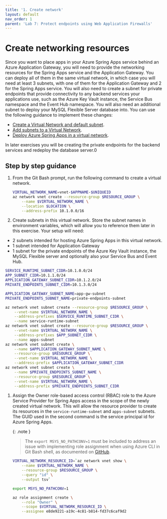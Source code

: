 ```yaml
---
title: '1. Create network'
layout: default
nav_order: 1
parent: 'Lab 7: Protect endpoints using Web Application Firewalls'
---
```


# Create networking resources

Since you want to place apps in your Azure Spring Apps service behind an Azure Application Gateway, you will need to provide the networking resources for the Spring Apps service and the Application Gateway. You can deploy all of them in the same virtual network, in which case you will need at least 3 subnets, with one of them for the Application Gateway and 2 for the Spring Apps service. You will also need to create a subnet for private endpoints that provide connectivity to any backend services your applications use, such as the Azure Key Vault instance, the Service Bus namespace and the Event Hub namespace. You will also need an additional subnet to deploy your MySQL Flexible Server database into. You can use the following guidance to implement these changes:

- [Create a Virtual Network and default subnet](https://docs.microsoft.com/cli/azure/network/vnet?view=azure-cli-latest#az-network-vnet-create).
- [Add subnets to a Virtual Network](https://docs.microsoft.com/cli/azure/network/vnet/subnet?view=azure-cli-latest).
- [Deploy Azure Spring Apps in a virtual network](https://learn.microsoft.com/azure/spring-apps/how-to-deploy-in-azure-virtual-network?tabs=azure-CLI).

In later exercises you will be creating the private endpoints for the backend services and redeploy the database server.0

## Step by step guidance

1. From the Git Bash prompt, run the following command to create a virtual network.

   ```bash
   VIRTUAL_NETWORK_NAME=vnet-$APPNAME-$UNIQUEID
   az network vnet create --resource-group $RESOURCE_GROUP \
       --name $VIRTUAL_NETWORK_NAME \
       --location $LOCATION \
       --address-prefix 10.1.0.0/16
   ```

1. Create subnets in this virtual network. Store the subnet names in environment variables, which will allow you to reference them later in this exercise. Your setup will need:  
  - 2 subnets intended for hosting Azure Spring Apps in this virtual network. 
  - 1 subnet intended for Application Gateway 
  - 1 subnet for the private endpoints of the Azure Key Vault instance, the MySQL Flexible server and optionally also your Service Bus and Event Hub.

   ```bash
   SERVICE_RUNTIME_SUBNET_CIDR=10.1.0.0/24
   APP_SUBNET_CIDR=10.1.1.0/24
   APPLICATION_GATEWAY_SUBNET_CIDR=10.1.2.0/24
   PRIVATE_ENDPOINTS_SUBNET_CIDR=10.1.3.0/24

   APPLICATION_GATEWAY_SUBNET_NAME=app-gw-subnet
   PRIVATE_ENDPOINTS_SUBNET_NAME=private-endpoints-subnet
   
   az network vnet subnet create --resource-group $RESOURCE_GROUP \
       --vnet-name $VIRTUAL_NETWORK_NAME \
       --address-prefixes $SERVICE_RUNTIME_SUBNET_CIDR \
       --name service-runtime-subnet 
   az network vnet subnet create --resource-group $RESOURCE_GROUP \
       --vnet-name $VIRTUAL_NETWORK_NAME \
       --address-prefixes $APP_SUBNET_CIDR \
       --name apps-subnet
   az network vnet subnet create \
       --name $APPLICATION_GATEWAY_SUBNET_NAME \
       --resource-group $RESOURCE_GROUP \
       --vnet-name $VIRTUAL_NETWORK_NAME \
       --address-prefix $APPLICATION_GATEWAY_SUBNET_CIDR
   az network vnet subnet create \
       --name $PRIVATE_ENDPOINTS_SUBNET_NAME \
       --resource-group $RESOURCE_GROUP \
       --vnet-name $VIRTUAL_NETWORK_NAME \
       --address-prefix $PRIVATE_ENDPOINTS_SUBNET_CIDR
   ```

1. Assign the Owner role-based access control (RBAC) role to the Azure Service Provider for Spring Apps access in the scope of the newly created virtual network. This will allow the resource provider to create its resources in the `service-runtime-subnet` and `apps-subnet` subnets. The GUID used in the second command is the service principal id for Azure Spring Apps.

   {: .note }
   > The `export MSYS_NO_PATHCONV=1` must be included to address an issue with implementing role assignment when using Azure CLI in Git Bash shell, as documented on [GitHub](https://github.com/Azure/azure-cli/issues/16317).

   ```bash
   VIRTUAL_NETWORK_RESOURCE_ID=`az network vnet show \
       --name $VIRTUAL_NETWORK_NAME \
       --resource-group $RESOURCE_GROUP \
       --query "id" \
       --output tsv`

   export MSYS_NO_PATHCONV=1

   az role assignment create \
       --role "Owner" \
       --scope $VIRTUAL_NETWORK_RESOURCE_ID \
       --assignee e8de9221-a19c-4c81-b814-fd37c6caf9d2
   ```
